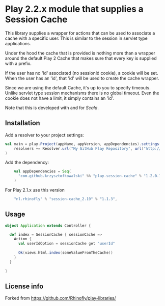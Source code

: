 Play 2.2.x module that supplies a Session Cache
=============================================

This library supplies a wrapper for actions that can be used to associate a 
cache with a specific user. This is similar to the session in servlet type 
applications.

Under the hood the cache that is provided is nothing more than a wrapper 
around the default Play 2 Cache that makes sure that every key is supplied 
with a prefix.

If the user has no 'id' associated (no sessionId cookie), a cookie will be 
set. When the user has an 'id', that 'id' will be used to create the cache 
wrapper. 

Since we are using the default Cache, it's up to you to specify timeouts. 
Unlike servlet type session mechanisms there is no global timeout. Even 
the cookie does not have a limit, it simply contains an 'id'.


Note that this is developed with and for *Scala*.

Installation
------------

Add a resolver to your project settings:

``` scala
val main = play.Project(appName, appVersion, appDependencies).settings(
    resolvers += Resolver.url("My GitHub Play Repository", url("http://krzysztofkowalski.github.io/releases/"))(Resolver.ivyStylePatterns)
)
```

Add the dependency:

``` scala
	val appDependencies = Seq(
      "com.github.krzysztofkowalski" %% "play-session-cache" % "1.2.0.1"
    )
```

For Play 2.1.x use this version

``` scala
	"nl.rhinofly" % "session-cache_2.10" % "1.1.3",
```

Usage 
------------

``` scala
object Application extends Controller {

  def index = SessionCache { sessionCache =>
    Action {
      val userIdOption = sessionCache get "userId"
    
      Ok(views.html.index(someValueFromTheCache))
    }
  }
  
}

```

## License info

Forked from https://github.com/Rhinofly/play-libraries/
